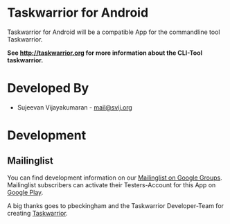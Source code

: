 Taskwarrior for Android
=======================

Taskwarrior for Android will be a compatible App for the commandline tool Taskwarrior.

**See http://taskwarrior.org for more information about the CLI-Tool taskwarrior.**

Developed By
============

* Sujeevan Vijayakumaran - <mail@svij.org>


Development
=========

## Mailinglist

You can find development information on our [Mailinglist on Google Groups](https://groups.google.com/forum/#!forum/taskwarrior-android).
Mailinglist subscribers can activate their Testers-Account for this App on [Google Play](https://play.google.com/apps/testing/org.svij.taskwarriorapp).

A big thanks goes to pbeckingham and the Taskwarrior Developer-Team for creating [Taskwarrior](http://taskwarrior.org).
